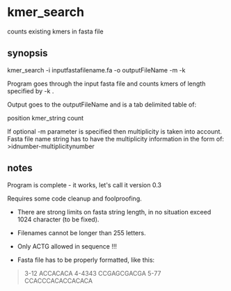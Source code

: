 # kmer_search

counts existing kmers in fasta file 


## synopsis

kmer_search -i inputfastafilename.fa -o outputFileName -m -k <kmerLength>

Program goes through the input fasta file and counts kmers of length specified by -k <kmerLength>.

Output goes to the outputFileName and is a tab delimited table of:

position	kmer_string	count

If optional -m parameter is specified then multiplicity is taken into account. Fasta file name string has to have the multiplicity information in the form of: >idnumber-multiplicitynumber


## notes

Program is complete - it works, let's call it version 0.3

Requires some code cleanup and foolproofing.

* There are strong limits on fasta string length, in no situation exceed 1024 character (to be fixed).

* Filenames cannot be longer than 255 letters.

* Only ACTG allowed in sequence !!!

* Fasta file has to be properly formatted, like this:

>3-12
ACCACACA
>4-4343
CCGAGCGACGA
>5-77
CCACCCACACCACACA


